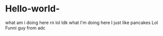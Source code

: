 # Hello-world-
what am i doing here rn lol
Idk what I'm doing here I just like pancakes Lol
Funni guy from adc
